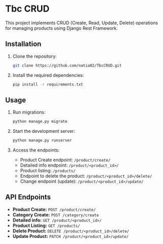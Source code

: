 # Tbc CRUD

This project implements CRUD (Create, Read, Update, Delete) operations for managing products using Django Rest Framework.

## Installation

1. Clone the repository:
   ```bash
   git clone https://github.com/natia02/TbcCRUD.git
   ```

2. Install the required dependencies:
   ```bash
   pip install -r requirements.txt
   ```

## Usage

1. Run migrations:
   ```bash
   python manage.py migrate
   ```

2. Start the development server:
   ```bash
   python manage.py runserver
   ```

3. Access the endpoints:
   - Product Create endpoint: `/product/create/`
   - Detailed info endpoint: `/product/<product_id>/`
   - Product listing: `/products/`
   - Endpoint to delete the product: `/product/<product_id>/delete/`
   - Change endpoint (update): `/product/<product_id>/update/`

## API Endpoints

- **Product Create:** `POST /product/create/`
- **Category Create:** `POST /category/create`
- **Detailed info:** `GET /product/<product_id>/`
- **Product Listing:** `GET /products/`
- **Delete Product:** `DELETE /product/<product_id>/delete/`
- **Update Product:** `PATCH /product/<product_id>/update/`
